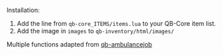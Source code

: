 Installation:

1. Add the line from `qb-core_ITEMS/items.lua` to your QB-Core item list.
2. Add the image in `images` to `qb-inventory/html/images/`

Multiple functions adapted from [qb-ambulancejob](https://github.com/qbcore-framework/qb-ambulancejob)
